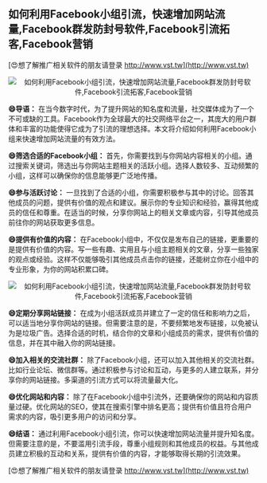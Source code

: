 ## **如何利用Facebook小组引流，快速增加网站流量,Facebook群发防封号软件,Facebook引流拓客,Facebook营销**

[😍想了解推广相关软件的朋友请登录 http://www.vst.tw](http://www.vst.tw)

 <center><img src="https://vst.tw/MP4/tuiguang/png/8.png" alt="如何利用Facebook小组引流，快速增加网站流量,Facebook群发防封号软件,Facebook引流拓客,Facebook营销"></center>

**😄导语：**
在当今数字时代，为了提升网站的知名度和流量，社交媒体成为了一个不可或缺的工具。Facebook作为全球最大的社交网络平台之一，其庞大的用户群体和丰富的功能使得它成为了引流的理想选择。本文将介绍如何利用Facebook小组来快速增加网站流量的有效方法。

**😄筛选合适的Facebook小组：**
首先，你需要找到与你网站内容相关的小组。通过搜索关键词，筛选出与你网站主题相关的活跃小组。选择人数较多、互动频繁的小组，这样可以确保你的信息能够更广泛地传播。

**😄参与活跃讨论：**
一旦找到了合适的小组，你需要积极参与其中的讨论。回答其他成员的问题，提供有价值的观点和建议。展示你的专业知识和经验，赢得其他成员的信任和尊重。在适当的时候，分享你网站上的相关文章或内容，引导其他成员前往你的网站获取更多信息。

**😄提供有价值的内容：**
在Facebook小组中，不仅仅是发布自己的链接，更重要的是提供有价值的内容。写一些有趣、实用且与小组主题相关的文章，分享一些独家的观点或经验。这样不仅能够吸引其他成员点击你的链接，还能树立你在小组中的专业形象，为你的网站积累口碑。

 <center><img src="https://vst.tw/MP4/tuiguang/png/8.png" alt="如何利用Facebook小组引流，快速增加网站流量,Facebook群发防封号软件,Facebook引流拓客,Facebook营销"></center>

**😄定期分享网站链接：**
在成为小组活跃成员并建立了一定的信任和影响力之后，可以适当地分享你网站的链接。但需要注意的是，不要频繁地发布链接，以免被认为是垃圾广告。选择合适的时机，结合你的文章和小组成员的需求，提供有价值的信息，并在其中融入你的网站链接。

**😄加入相关的交流社群：**
除了Facebook小组，还可以加入其他相关的交流社群。比如行业论坛、微信群等。通过积极参与讨论和互动，与更多的人建立联系，并分享你的网站链接。多渠道的引流方式可以将流量最大化。

**😄优化网站和内容：**
除了在Facebook小组中引流外，还要确保你的网站和内容质量过硬。优化网站的SEO，使其在搜索引擎中排名更高；提供有价值且符合用户需求的内容，吸引更多用户的访问和分享。

**😄结语：**
通过利用Facebook小组引流，你可以快速增加网站流量并提升知名度。但需要注意的是，不要滥用引流手段，尊重小组规则和其他成员的权益。与其他成员建立积极的互动和关系，提供有价值的内容，才能够取得长期的引流效果。

[😍想了解推广相关软件的朋友请登录 http://www.vst.tw](http://www.vst.tw)



